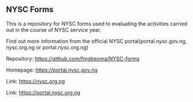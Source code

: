 NYSC Forms
------------

This is a repository for NYSC forms used to evaluating the activities carried out in the course of NYSC service year.

Find out more information from the official NYSC portal(portal.nysc.gov.ng, nysc.org.ng or portal.nysc.org.ng)

Repository:    https://github.com/fmgbeoma/NYSC-forms

Homepage:      https://portal.nysc.gov.ng

Link:          https://nysc.org.ng

Link:          https://portal.nysc.org.ng